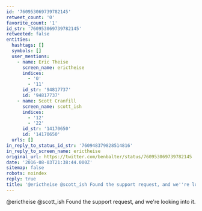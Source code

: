 ```yaml
---
id: '760953069739782145'
retweet_count: '0'
favorite_count: '1'
id_str: '760953069739782145'
retweeted: false
entities:
  hashtags: []
  symbols: []
  user_mentions:
    - name: Eric Theise
      screen_name: erictheise
      indices:
        - '0'
        - '11'
      id_str: '94817737'
      id: '94817737'
    - name: Scott Cranfill
      screen_name: scott_ish
      indices:
        - '12'
        - '22'
      id_str: '14170650'
      id: '14170650'
  urls: []
in_reply_to_status_id_str: '760948379828514816'
in_reply_to_screen_name: erictheise
original_url: https://twitter.com/benbalter/status/760953069739782145
date: '2016-08-03T21:38:44.000Z'
sitemap: false
robots: noindex
reply: true
title: '@erictheise @scott_ish Found the support request, and we''re looking into it.'
---
```


@erictheise @scott_ish Found the support request, and we're looking into it.